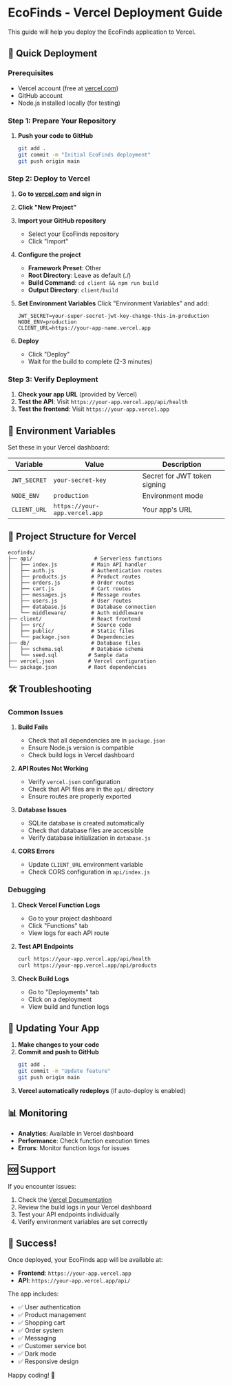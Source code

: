 # EcoFinds - Vercel Deployment Guide

This guide will help you deploy the EcoFinds application to Vercel.

## 🚀 Quick Deployment

### Prerequisites
- Vercel account (free at [vercel.com](https://vercel.com))
- GitHub account
- Node.js installed locally (for testing)

### Step 1: Prepare Your Repository

1. **Push your code to GitHub**
   ```bash
   git add .
   git commit -m "Initial EcoFinds deployment"
   git push origin main
   ```

### Step 2: Deploy to Vercel

1. **Go to [vercel.com](https://vercel.com) and sign in**

2. **Click "New Project"**

3. **Import your GitHub repository**
   - Select your EcoFinds repository
   - Click "Import"

4. **Configure the project**
   - **Framework Preset**: Other
   - **Root Directory**: Leave as default (./)
   - **Build Command**: `cd client && npm run build`
   - **Output Directory**: `client/build`

5. **Set Environment Variables**
   Click "Environment Variables" and add:
   ```
   JWT_SECRET=your-super-secret-jwt-key-change-this-in-production
   NODE_ENV=production
   CLIENT_URL=https://your-app-name.vercel.app
   ```

6. **Deploy**
   - Click "Deploy"
   - Wait for the build to complete (2-3 minutes)

### Step 3: Verify Deployment

1. **Check your app URL** (provided by Vercel)
2. **Test the API**: Visit `https://your-app.vercel.app/api/health`
3. **Test the frontend**: Visit `https://your-app.vercel.app`

## 🔧 Environment Variables

Set these in your Vercel dashboard:

| Variable | Value | Description |
|----------|-------|-------------|
| `JWT_SECRET` | `your-secret-key` | Secret for JWT token signing |
| `NODE_ENV` | `production` | Environment mode |
| `CLIENT_URL` | `https://your-app.vercel.app` | Your app's URL |

## 📁 Project Structure for Vercel

```
ecofinds/
├── api/                    # Serverless functions
│   ├── index.js           # Main API handler
│   ├── auth.js            # Authentication routes
│   ├── products.js        # Product routes
│   ├── orders.js          # Order routes
│   ├── cart.js            # Cart routes
│   ├── messages.js        # Message routes
│   ├── users.js           # User routes
│   ├── database.js        # Database connection
│   └── middleware/        # Auth middleware
├── client/                # React frontend
│   ├── src/               # Source code
│   ├── public/            # Static files
│   └── package.json       # Dependencies
├── db/                    # Database files
│   ├── schema.sql         # Database schema
│   └── seed.sql          # Sample data
├── vercel.json           # Vercel configuration
└── package.json          # Root dependencies
```

## 🛠️ Troubleshooting

### Common Issues

1. **Build Fails**
   - Check that all dependencies are in `package.json`
   - Ensure Node.js version is compatible
   - Check build logs in Vercel dashboard

2. **API Routes Not Working**
   - Verify `vercel.json` configuration
   - Check that API files are in the `api/` directory
   - Ensure routes are properly exported

3. **Database Issues**
   - SQLite database is created automatically
   - Check that database files are accessible
   - Verify database initialization in `database.js`

4. **CORS Errors**
   - Update `CLIENT_URL` environment variable
   - Check CORS configuration in `api/index.js`

### Debugging

1. **Check Vercel Function Logs**
   - Go to your project dashboard
   - Click "Functions" tab
   - View logs for each API route

2. **Test API Endpoints**
   ```bash
   curl https://your-app.vercel.app/api/health
   curl https://your-app.vercel.app/api/products
   ```

3. **Check Build Logs**
   - Go to "Deployments" tab
   - Click on a deployment
   - View build and function logs

## 🔄 Updating Your App

1. **Make changes to your code**
2. **Commit and push to GitHub**
   ```bash
   git add .
   git commit -m "Update feature"
   git push origin main
   ```
3. **Vercel automatically redeploys** (if auto-deploy is enabled)

## 📊 Monitoring

- **Analytics**: Available in Vercel dashboard
- **Performance**: Check function execution times
- **Errors**: Monitor function logs for issues

## 🆘 Support

If you encounter issues:

1. Check the [Vercel Documentation](https://vercel.com/docs)
2. Review the build logs in your Vercel dashboard
3. Test your API endpoints individually
4. Verify environment variables are set correctly

## 🎉 Success!

Once deployed, your EcoFinds app will be available at:
- **Frontend**: `https://your-app.vercel.app`
- **API**: `https://your-app.vercel.app/api/`

The app includes:
- ✅ User authentication
- ✅ Product management
- ✅ Shopping cart
- ✅ Order system
- ✅ Messaging
- ✅ Customer service bot
- ✅ Dark mode
- ✅ Responsive design

Happy coding! 🌱
